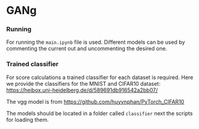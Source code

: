 # GANg

### Running

For running the `main.ipynb` file is used.
Different models can be used by commenting the current out and uncommenting the desired one.


### Trained classifier
For score calculations a trained classifier for each dataset is required.
Here we provide the classifiers for the MNIST and CIFAR10 dataset: https://heibox.uni-heidelberg.de/d/589691db916542a2bb07/

The vgg model is from https://github.com/huyvnphan/PyTorch_CIFAR10

The models should be located in a folder called `classifier` next the scripts for loading them.
